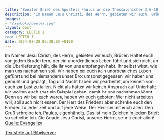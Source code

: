 ```yaml
---
title: "Zweiter Brief des Apostels Paulus an die Thessalonicher 3,6-10.16-18"
description: "Im Namen Jesu Christi, des Herrn, gebieten wir euch, Brüder: Haltet euch von jedem Bruder fern, der ein unordentliches Leben führt und sich nicht an die Überlieferung hält, die ihr von uns empfangen habt. Ihr selbst wisst, wie man uns nachahmen soll. Wir haben bei euch kein unord...."
images:
- "/symbols/paulus.jpg"
layout: post
category: LECTIO 1
tag: LECTIO 1
date: 2024-08-28 06:30:05 +0100
---
```

Im Namen Jesu Christi, des Herrn, gebieten wir euch, Brüder: Haltet euch von jedem Bruder fern, der ein unordentliches Leben führt und sich nicht an die Überlieferung hält, die ihr von uns empfangen habt.
Ihr selbst wisst, wie man uns nachahmen soll. Wir haben bei euch kein unordentliches Leben geführt
und bei niemandem unser Brot umsonst gegessen; wir haben uns gemüht und geplagt, Tag und Nacht haben wir gearbeitet, um keinem von euch zur Last zu fallen.<!--more-->
Nicht als hätten wir keinen Anspruch auf Unterhalt; wir wollten euch aber ein Beispiel geben, damit ihr uns nachahmen könnt.
Denn als wir bei euch waren, haben wir euch geboten: Wer nicht arbeiten will, soll auch nicht essen.
Der Herr des Friedens aber schenke euch den Frieden zu jeder Zeit und auf jede Weise. Der Herr sei mit euch allen.
Den Gruß schreibe ich, Paulus, eigenhändig. Das ist mein Zeichen in jedem Brief; so schreibe ich.
Die Gnade Jesu Christi, unseres Herrn, sei mit euch allen!<br>
[Quelle: Evangelizo](https://evangeliumtagfuertag.org/DE/gospel)

[Textstelle auf Bibelserver](https://www.bibleserver.com/EU/2.Thessalonicher3,6-10.16-18)
